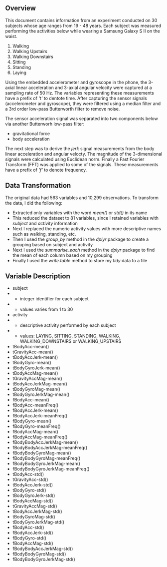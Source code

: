 ## Overview
This document contains information from an experiment conducted on 30 subjects whose age ranges from 19 - 48 years. Each subject was measured performing the activities below while wearing a Samsung Galaxy S II on the waist.
1. Walking
2. Walking Upstairs
3. Walking Downstairs
4. Sitting
5. Standing
6. Laying

Using the embedded accelerometer and gyroscope in the phone, the 3-axial linear acceleration and 3-axial angular velocity were captured at a sampling rate of 50 Hz. The variables representing these measurements have a prefix of *'t'* to dentote time. After capturing the sensor signals (accelerometer and gyroscope), they were filtered using a median filter and a 3rd order low-pass Butterworth filter to remove noise. 

 The sensor acceleration signal was separated into two components below via another Butterworh low-pass filter:
- gravitational force
- body acceleration
 
The next step was to derive the *jerk* signal measurements from the body linear acceleration and angular velocty. The magnitude of the 3-dimensional signals were calculated using Euclidean norm. Finally a Fast Fourier Transform (FFT) was applied to some of the signals. These measurements have a prefix of *'f'* to denote frequency.

## Data Transformation
The original data had 563 variables and 10,299 observations. To transform the data, I did the following:
- Extracted only variables with the word *mean()* or *std()* in its name
- This reduced the dataset to 81 variables, since I retained variables with *subject* and *activity* information
- Next I replaced the numeric activity values with more descriptive names such as walking, standing, etc.
- Then I used the *group_by* method in the *dplyr* package to create a grouping based on subject and activity
- Next I used the *summarise_each* method in the *dplyr* package to find the mean of each column based on my grouping
- Finally I used the *write.table* method to store my *tidy* data to a file
 
## Variable Description
- subject
-  + integer identifier for each subject
-  + values varies from 1 to 30
- activity
- + descriptive activity performed by each subject
- + values: LAYING, SITTING, STANDING, WALKING, WALKING_DOWNSTAIRS or WALKING_UPSTAIRS
- tBodyAcc-mean()
- tGravityAcc-mean()
- tBodyAccJerk-mean()
- tBodyGyro-mean()
- tBodyGyroJerk-mean()
- tBodyAccMag-mean()
- tGravityAccMag-mean()
- tBodyAccJerkMag-mean()
- tBodyGyroMag-mean()
- tBodyGyroJerkMag-mean()
- fBodyAcc-mean()
- fBodyAcc-meanFreq()
- fBodyAccJerk-mean()
- fBodyAccJerk-meanFreq()
- fBodyGyro-mean()
- fBodyGyro-meanFreq()
- fBodyAccMag-mean()
- fBodyAccMag-meanFreq()
- fBodyBodyAccJerkMag-mean()
- fBodyBodyAccJerkMag-meanFreq()
- fBodyBodyGyroMag-mean()
- fBodyBodyGyroMag-meanFreq()
- fBodyBodyGyroJerkMag-mean()
- fBodyBodyGyroJerkMag-meanFreq()
- tBodyAcc-std()
- tGravityAcc-std()
- tBodyAccJerk-std()
- tBodyGyro-std()
- tBodyGyroJerk-std()
- tBodyAccMag-std()
- tGravityAccMag-std()
- tBodyAccJerkMag-std()
- tBodyGyroMag-std()
- tBodyGyroJerkMag-std()
- fBodyAcc-std()
- fBodyAccJerk-std()
- fBodyGyro-std()
- fBodyAccMag-std()
- fBodyBodyAccJerkMag-std()
- fBodyBodyGyroMag-std()
- fBodyBodyGyroJerkMag-std()
